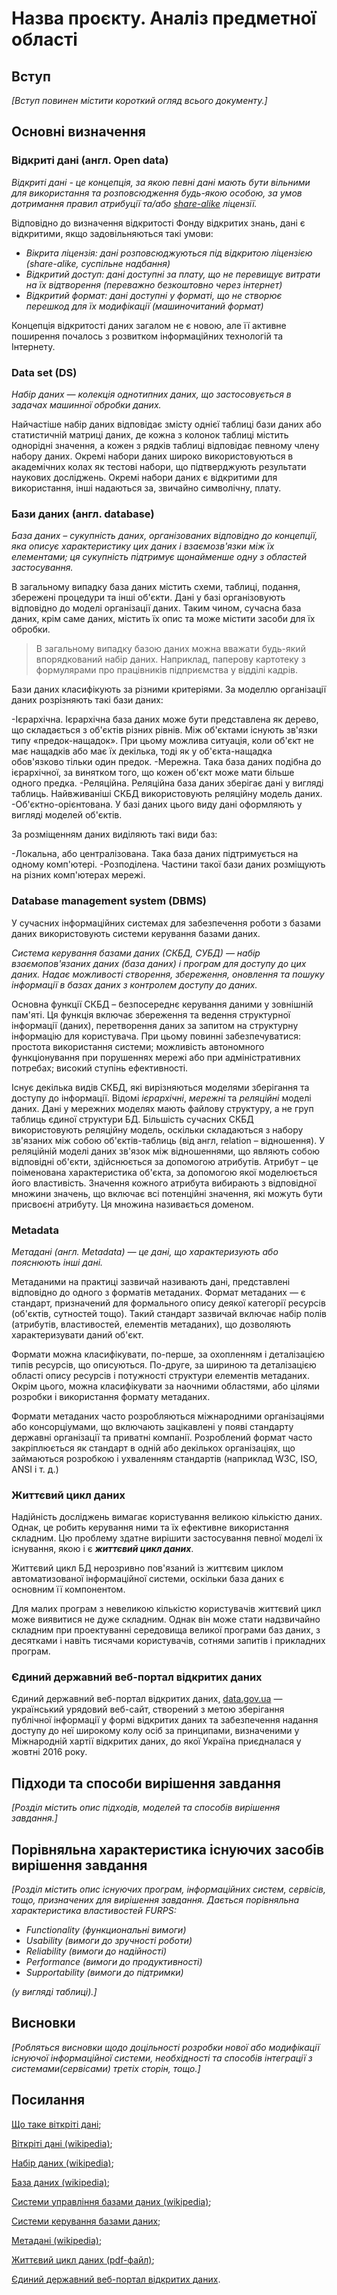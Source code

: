 # Назва проєкту. Аналіз предметної області

## Вступ

*[Вступ повинен містити короткий огляд всього документу.]*


## Основні визначення

### Відкриті дані (англ. Open data)

  *Відкриті дані - це концепція, за якою певні дані мають бути вільними для використання та розповсюдження 
будь-якою особою, за умов дотримання правил атрибуції та/або [share-alike](https://ru.wikipedia.org/wiki/Share-alike) ліцензії.*

  Відповідно до визначення відкритості Фонду відкритих знань, дані є відкритими, якщо задовільняються такі умови:

- *Вікрита ліцензія: дані розповсюджуються під відкритою ліцензією (share-alike, суспільне надбання)*
- *Відкритий доступ: дані доступні за плату, що не перевищує витрати на їх відтворення (переважно безкоштовно через інтернет)*
- *Відкритий формат: дані доступні у форматі, що не створює перешкод для їх модифікації (машиночитаний формат)*

Концепція відкритості даних загалом не є новою, але її активне поширення почалось з розвитком інформаційних технологій та Інтернету.

### Data set (DS)

 *Набір даних — колекція однотипних даних, що застосовується в задачах машинної обробки даних.*

 Найчастіше набір даних відповідає змісту однієї таблиці бази даних або статистичній матриці даних, де кожна з колонок таблиці містить однорідні значення, а кожен з рядків таблиці відповідає певному члену набору даних.
 Окремі набори даних широко використовуються в академічних колах як тестові набори, що підтверджують результати наукових досліджень. Окремі набори даних є відкритими для використання, інші надаються за, звичайно символічну, плату.
 
### Бази даних (англ. database)
 
 *База даних – сукупність даних, організованих відповідно до концепції, яка описує характеристику цих даних і взаємозв'язки між їх елементами; ця сукупність підтримує щонайменше одну з областей застосування.* 
 
 В загальному випадку база даних містить схеми, таблиці, подання, збережені процедури та інші об'єкти. Дані у базі організовують відповідно до моделі організації даних. Таким чином, сучасна база даних, крім саме даних, містить їх опис та може містити засоби для їх обробки.

> В загальному випадку базою даних можна вважати будь-який впорядкований набір даних. Наприклад, паперову картотеку з формулярами про працівників підприємства у відділі кадрів.

 Бази даних класифікують за різними критеріями. За моделлю організації даних розрізняють такі бази даних:

-Ієрархічна. Ієрархічна база даних може бути представлена як дерево, що складається з об'єктів різних рівнів. Між об'єктами існують зв'язки типу «предок-нащадок». При цьому можлива ситуація, коли об'єкт не має нащадків або має їх декілька, тоді як у об'єкта-нащадка обов'язково тільки один предок.
-Мережна. Така база даних подібна до ієрархічної, за винятком того, що кожен об'єкт може мати більше одного предка.
-Реляційна. Реляційна база даних зберігає дані у вигляді таблиць. Найвживаніші СКБД використовують реляційну модель даних.
-Об'єктно-орієнтована. У базі даних цього виду дані оформляють у вигляді моделей об'єктів.

 За розміщенням даних виділяють такі види баз:

-Локальна, або централізована. Така база даних підтримується на одному комп'ютері.
-Розподілена. Частини такої бази даних розміщують на різних комп'ютерах мережі.

### Database management system (DBMS)

У сучасних інформаційних системах для забезпечення роботи з базами даних використовують системи керування базами даних.

 *Система керування базами даних (СКБД, СУБД) — набір взаємопов'язаних даних (база даних) і програм для доступу до цих даних. Надає можливості створення, 
збереження, оновлення та пошуку інформації в базах даних з контролем доступу до даних.*

 Основна функції СКБД – безпосереднє керування даними у зовнішній пам'яті. Ця функція включає збереження та ведення структурної інформації (даних), 
перетворення даних за запитом на структурну інформацію для користувача. При цьому повинні забезпечуватися: простота використання системи; можливість 
автономного функціонування при порушеннях мережі або при адміністративних потребах; високий ступінь ефективності.

 Існує декілька видів СКБД, які вирізняються моделями зберігання та доступу до інформації. Відомі *ієрархічні*, *мережні* та *реляційні* моделі даних. 
Дані у мережних моделях мають файлову структуру, а не груп таблиць єдиної структури БД. Більшість сучасних СКБД використовують реляційну модель, 
оскільки складаються з набору зв'язаних між собою об'єктів-таблиць (від англ, relation – відношення). У реляційній моделі даних зв'язок між відношеннями, 
що являють собою відповідні об'єкти, здійснюється за допомогою атрибутів. Атрибут – це поіменована характеристика об'єкта, за допомогою якої моделюється 
його властивість. Значення кожного атрибута вибирають з відповідної множини значень, що включає всі потенційні значення, які можуть бути присвоєні 
атрибуту. Ця множина називається доменом.

### Metadata

 *Метадані (англ. Metadata) — це дані, що характеризують або пояснюють інші дані.*
 
 Метаданими на практиці зазвичай називають дані, представлені відповідно до одного з форматів метаданих. Формат метаданих — є стандарт, призначений для формального опису деякої категорії ресурсів (об'єктів, сутностей тощо). Такий стандарт зазвичай включає набір полів (атрибутів, властивостей, елементів метаданих), що дозволяють характеризувати даний об'єкт.
 
 Формати можна класифікувати, по-перше, за охопленням і деталізацією типів ресурсів, що описуються. По-друге, за шириною та деталізацією області опису ресурсів і потужності структури елементів метаданих. Окрім цього, можна класифікувати за наочними областями, або цілями розробки і використання формату метаданих.

 Формати метаданих часто розробляються міжнародними організаціями або консорціумами, що включають зацікавлені у появі стандарту державні організації та приватні компанії. Розроблений формат часто закріплюється як стандарт в одній або декількох організаціях, що займаються розробкою і ухваленням стандартів (наприклад W3C, ISO, ANSI і т. д.)

### Життєвий цикл даних

 Надійність досліджень вимагає користування великою кількістю даних. Однак, це робить керування ними та їх ефективне використання складним. Цю проблему здатне вирішити застосування певної моделі їх існування, якою і є ***життєвий цикл даних***.

 Життєвий цикл БД нерозривно пов'язаний із життєвим циклом автоматизованої інформаційної системи, оскільки база даних є основним її компонентом.
 
 Для малих програм з невеликою кількістю користувачів життєвий цикл може виявитися не дуже складним. Однак він може стати надзвичайно складним при проектуванні середовища великої програми баз даних, з десятками і навіть тисячами користувачів, сотнями запитів і прикладних програм.

### Єдиний державний веб-портал відкритих даних

  Єдиний державний веб-портал відкритих даних, [data.gov.ua](https://data.gov.ua/) — український урядовий веб-сайт, створений з метою зберігання публічної 
інформації у формі відкритих даних та забезпечення надання доступу до неї широкому колу осіб за принципами, визначеними у Міжнародній 
хартії відкритих даних, до якої Україна приєдналася у жовтні 2016 року.


## Підходи та способи вирішення завдання

*[Розділ містить опис підходів, моделей та способів вирішення завдання.]*

## Порівняльна характеристика існуючих засобів вирішення завдання

*[Розділ містить опис існуючих програм, інформаційних систем, сервісів, тощо, призначених для вирішення 
завдання. Дається порівняльна характеристика властивостей FURPS:*
- *Functionality (функциональні вимоги)*
- *Usability (вимоги до зручності роботи)*
- *Reliability (вимоги до надійності)*
- *Performance (вимоги до продуктивності)*
- *Supportability (вимоги до підтримки)*

 *(у вигляді таблиці).]*

## Висновки

*[Робляться висновки щодо доцільності розробки нової або модифікації існуючої інформаційної системи, необхідності та способів інтеграції з системами(сервісами) третіх сторін, тощо.]*

## Посилання

[Що таке віткріті дані](http://most.ks.ua/news/url/vidkriti_dani_angl_open_data);

[Віткріті дані (wikipedia)](https://uk.wikipedia.org/wiki/%D0%92%D1%96%D0%B4%D0%BA%D1%80%D0%B8%D1%82%D1%96_%D0%B4%D0%B0%D0%BD%D1%96);

[Набір даних (wikipedia)](https://uk.wikipedia.org/wiki/%D0%9D%D0%B0%D0%B1%D1%96%D1%80_%D0%B4%D0%B0%D0%BD%D0%B8%D1%85);

[База даних (wikipedia)](https://uk.wikipedia.org/wiki/%D0%91%D0%B0%D0%B7%D0%B0_%D0%B4%D0%B0%D0%BD%D0%B8%D1%85#cite_note-1);

[Системи управління базами даних (wikipedia)](https://uk.wikipedia.org/wiki/%D0%A1%D0%B8%D1%81%D1%82%D0%B5%D0%BC%D0%B0_%D1%83%D0%BF%D1%80%D0%B0%D0%B2%D0%BB%D1%96%D0%BD%D0%BD%D1%8F_%D0%B1%D0%B0%D0%B7%D0%B0%D0%BC%D0%B8_%D0%B4%D0%B0%D0%BD%D0%B8%D1%85);

[Системи керування базами даних](https://pidru4niki.com/81326/tehnika/sistemi_keruvannya_bazami_danih);

[Метадані (wikipedia)](https://uk.wikipedia.org/wiki/%D0%9C%D0%B5%D1%82%D0%B0%D0%B4%D0%B0%D0%BD%D1%96#:~:text=%D0%9C%D0%B5%D1%82%D0%B0%D0%B4%D0%B0%D0%BD%D1%96%20%D1%86%D0%B5%20%D0%BD%D0%B0%D0%B1%D1%96%D1%80%20%D0%B4%D0%BE%D0%BF%D1%83%D1%81%D1%82%D0%B8%D0%BC%D0%B8%D1%85%20%D1%81%D1%82%D1%80%D1%83%D0%BA%D1%82%D1%83%D1%80%D0%BE%D0%B2%D0%B0%D0%BD%D0%B8%D1%85,%D1%80%D0%B5%D1%81%D1%83%D1%80%D1%81%D1%96%D0%B2%20%E2%80%94%20%D1%82%D0%B0%20%D1%96%D0%B3%D0%BD%D0%BE%D1%80%D1%83%D1%94%20%D1%96%D0%BD%D1%88%D1%96%20%D0%BF%D1%80%D0%B8%D0%B7%D0%BD%D0%B0%D1%87%D0%B5%D0%BD%D0%BD%D1%8F.);

[Життєвий цикл даних (pdf-файл)](file:///D:/Users/Administrator/Downloads/%D0%9B%D0%B5%D0%BA8_%D1%82%D0%B5%D0%BE%D1%80_%D1%80%D0%BE%D0%B7%D0%BF_%D0%97%D0%91%D0%94%20(1).pdf);

[Єдиний державний веб-портал відкритих даних](https://data.gov.ua/).

